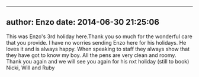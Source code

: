 
---
author: Enzo
date: 2014-06-30 21:25:06
---
This was Enzo's 3rd holiday here.Thank you so much for the wonderful care that you provide. I have no worries sending Enzo here for his holidays. He loves it and is always happy. When speaking to staff they always show that they have got to know my boy. All the pens are very clean and roomy. Thank you again and we will see you again for his nxt holiday (still to book) 
Nicki, Will and Ruby

